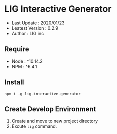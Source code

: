 # LIG Interactive Generator
 
- Last Update : 2020/01/23 
- Leatest Version : 0.2.9 
- Author : LIG inc
 
## Require 
 
- Node : ^10.14.2
- NPM : ^6.4.1  
 
## Install 
 
``` npm i -g lig-interactive-generator ``` 
 
## Create Develop Environment 

1. Create and move to new project directory
2. Excute ```lig``` command. 